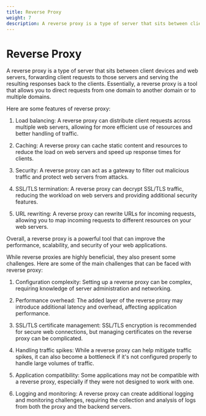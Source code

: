 ```yaml
---
title: Reverse Proxy
weight: 7
description: A reverse proxy is a type of server that sits between client devices and web servers, forwarding client requests to those servers and serving the resulting responses back to the clients. Essentially, a reverse proxy is a tool that allows you to direct requests from one server to another server or to multiple servers.
---
```


# Reverse Proxy

A reverse proxy is a type of server that sits between client devices and web servers, forwarding client requests to those servers and serving the resulting responses back to the clients. Essentially, a reverse proxy is a tool that allows you to direct requests from one domain to another domain or to multiple domains.

Here are some features of reverse proxy:

1. Load balancing: A reverse proxy can distribute client requests across multiple web servers, allowing for more efficient use of resources and better handling of traffic.

2. Caching: A reverse proxy can cache static content and resources to reduce the load on web servers and speed up response times for clients.

3. Security: A reverse proxy can act as a gateway to filter out malicious traffic and protect web servers from attacks.

4. SSL/TLS termination: A reverse proxy can decrypt SSL/TLS traffic, reducing the workload on web servers and providing additional security features.

5. URL rewriting: A reverse proxy can rewrite URLs for incoming requests, allowing you to map incoming requests to different resources on your web servers.

Overall, a reverse proxy is a powerful tool that can improve the performance, scalability, and security of your web applications.

While reverse proxies are highly beneficial, they also present some challenges. Here are some of the main challenges that can be faced with reverse proxy:

1. Configuration complexity: Setting up a reverse proxy can be complex, requiring knowledge of server administration and networking.

2. Performance overhead: The added layer of the reverse proxy may introduce additional latency and overhead, affecting application performance.

3. SSL/TLS certificate management: SSL/TLS encryption is recommended for secure web connections, but managing certificates on the reverse proxy can be complicated.

4. Handling traffic spikes: While a reverse proxy can help mitigate traffic spikes, it can also become a bottleneck if it's not configured properly to handle large volumes of traffic.

5. Application compatibility: Some applications may not be compatible with a reverse proxy, especially if they were not designed to work with one.

6. Logging and monitoring: A reverse proxy can create additional logging and monitoring challenges, requiring the collection and analysis of logs from both the proxy and the backend servers.
